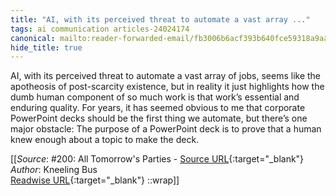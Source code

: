 ```yaml
---
title: "AI, with its perceived threat to automate a vast array ..."
tags: ai communication articles-24024174
canonical: mailto:reader-forwarded-email/fb3006b6acf393b640fce59318a9aa0e
hide_title: true
---
```


AI, with its perceived threat to automate a vast array of jobs, seems like the apotheosis of post-scarcity existence, but in reality it just highlights how the dumb human component of so much work is that work’s essential and enduring quality. For years, it has seemed obvious to me that corporate PowerPoint decks should be the first thing we automate, but there’s one major obstacle: The purpose of a PowerPoint deck is to prove that a human knew enough about a topic to make the deck.


[[_Source_: #200: All Tomorrow's Parties - [Source URL](mailto:reader-forwarded-email/fb3006b6acf393b640fce59318a9aa0e){:target="_blank"}<br>
_Author_: Kneeling Bus<br>
[Readwise URL](https://readwise.io/open/469762974){:target="_blank"}
::wrap]]